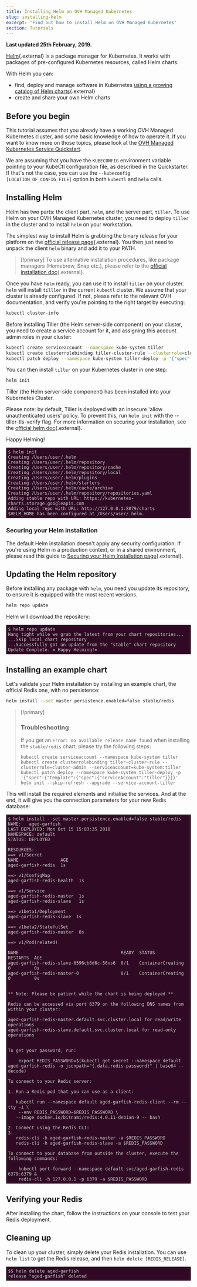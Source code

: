 ```yaml
---
title: Installing Helm on OVH Managed Kubernetes
slug: installing-helm
excerpt: 'Find out how to install Helm on OVH Managed Kubernetes'
section: Tutorials
---
```


**Last updated 25th February, 2019.**

<style>
 pre {
     font-size: 14px;
 }
 pre.console {
   background-color: #300A24; 
   color: #ccc;
   font-family: monospace;
   padding: 5px;
   margin-bottom: 5px;
 }
 pre.console code {
   border: solid 0px transparent;
   font-family: monospace !important;
 }
 .small {
     font-size: 0.75em;
 }
</style>

[Helm](https://docs.helm.sh/){.external} is a package manager for Kubernetes. It works with packages of pre-configured Kubernetes resources, called Helm charts. 

With Helm you can:

- find, deploy and manage software in Kubernetes [using a growing catalog of Helm charts](https://github.com/helm/charts){.external}
- create and share your own Helm charts

## Before you begin

This tutorial assumes that you already have a working OVH Managed Kubernetes cluster, and some basic knowledge of how to operate it. If you want to know more on those topics, please look at the [OVH Managed Kubernetes Service Quickstart](../deploying-hello-world/).

We are assuming that you have the `KUBECONFIG` environment variable pointing to your KubeCtl configuration file, as described in the Quickstarter. If that's not the case, you can use the `--kubeconfig [LOCATION_OF_CONFIG_FILE]` option in both `kubectl` and `helm` calls. 

## Installing Helm

Helm has two parts: the client part, `helm`, and the server part, `tiller`. To use Helm on your OVH Managed Kubernetes cluster, you need to deploy `tiller` in the cluster and to install `helm` on your workstation.  

The simplest way to install Helm is grabbing the binary release for your platform on the [official release page](https://github.com/helm/helm/releases/latest){.external}. You then just need to unpack the client `helm` binary and add it to your PATH.

> [!primary]
> To use alternative installation procedures, like package managers (Homebrew, Snap etc.), please refer to the [official installation doc](https://docs.helm.sh/using_helm/#installing-helm){.external}.
>

Once you have `helm` ready, you can use it to install `tiller` on your cluster. `helm` will install `tilller` in the current `kubectl` cluster. We assume that your cluster is already configured. If not, please refer to the relevant OVH documentation, and verify you're pointing to the right target by executing:

```bash
kubectl cluster-info
```

Before installing Tiller (the Helm server-side component) on your cluster, you need to create a service account for it, and assigning this account admin roles in your cluster:

```bash
kubectl create serviceaccount --namespace kube-system tiller
kubectl create clusterrolebinding tiller-cluster-rule --clusterrole=cluster-admin --serviceaccount=kube-system:tiller
kubectl patch deploy --namespace kube-system tiller-deploy -p '{"spec":{"template":{"spec":{"serviceAccount":"tiller"}}}}'
```


You can then install `tiller` on your Kubernetes cluster in one step:

```bash
helm init
```

Tiller (the Helm server-side component) has been installed into your Kubernetes Cluster.

Please note: by default, Tiller is deployed with an insecure 'allow unauthenticated users' policy. To prevent this, run `helm init` with the --tiller-tls-verify flag. For more information on securing your installation, see the [official helm doc](https://docs.helm.sh/using_helm/#securing-your-helm-installation){.external}.

Happy Helming!

<pre class="console"><code>$ helm init
Creating /Users/user/.helm
Creating /Users/user/.helm/repository
Creating /Users/user/.helm/repository/cache
Creating /Users/user/.helm/repository/local
Creating /Users/user/.helm/plugins
Creating /Users/user/.helm/starters
Creating /Users/user/.helm/cache/archive
Creating /Users/user/.helm/repository/repositories.yaml
Adding stable repo with URL: https://kubernetes-charts.storage.googleapis.com
Adding local repo with URL: http://127.0.0.1:8879/charts
$HELM_HOME has been configured at /Users/user/.helm.
</code></pre>


### Securing your Helm installation

The default Helm installation doesn't apply any security configuration. If you're using Helm in a production context, or in a shared environment, please read this guide to [Securing your Helm Installation page](https://docs.helm.sh/using_helm/#securing-your-helm-installation){.external}. 


## Updating the Helm repository

Before installing any package with `helm`, you need you update its repository, to ensure it is equipped with the most recent versions.

```bash
helm repo update 
```

Helm will download the repository:

<pre class="console"><code>$ helm repo update
Hang tight while we grab the latest from your chart repositories...
...Skip local chart repository
...Successfully got an update from the "stable" chart repository
Update Complete. ⎈ Happy Helming!⎈
</code></pre>


## Installing an example chart

Let's validate your Helm installation by installing an example chart, the official Redis one, with no persistence:

```bash
helm install --set master.persistence.enabled=false stable/redis
```

> [!primary]
> ### Troubleshooting
>
>If you get an `Error: no available release name found` when installing the `stable/redis` chart, please try the following steps:
>
> 
>     kubectl create serviceaccount --namespace kube-system tiller
>     kubectl create clusterrolebinding tiller-cluster-rule --clusterrole=cluster-admin --serviceaccount=kube-system:tiller
>     kubectl patch deploy --namespace kube-system tiller-deploy -p '{"spec":{"template":{"spec":{"serviceAccount":"tiller"}}}}'
>     helm init --skip-refresh --upgrade --service-account-tiller
> 

This will install the required elements and initialise the services. And at the end, it will give you the connection parameters for your new Redis database:


<pre class="console"><code>$ helm install --set master.persistence.enabled=false stable/redis
NAME:   aged-garfish
LAST DEPLOYED: Mon Oct 15 15:03:35 2018
NAMESPACE: default
STATUS: DEPLOYED

RESOURCES:
==> v1/Secret
NAME                AGE
aged-garfish-redis  1s

==> v1/ConfigMap
aged-garfish-redis-health  1s

==> v1/Service
aged-garfish-redis-master  1s
aged-garfish-redis-slave   1s

==> v1beta1/Deployment
aged-garfish-redis-slave  1s

==> v1beta2/StatefulSet
aged-garfish-redis-master  0s

==> v1/Pod(related)

NAME                                       READY  STATUS             RESTARTS  AGE
aged-garfish-redis-slave-6596cb6d6c-56vs6  0/1    ContainerCreating  0         0s
aged-garfish-redis-master-0                0/1    ContainerCreating  0         0s


** Note: Please be patient while the chart is being deployed **

Redis can be accessed via port 6379 on the following DNS names from within your cluster:

aged-garfish-redis-master.default.svc.cluster.local for read/write operations
aged-garfish-redis-slave.default.svc.cluster.local for read-only operations


To get your password, run:

    export REDIS_PASSWORD=$(kubectl get secret --namespace default aged-garfish-redis -o jsonpath="{.data.redis-password}" | base64 --decode)

To connect to your Redis server:

1. Run a Redis pod that you can use as a client:

   kubectl run --namespace default aged-garfish-redis-client --rm --tty -i \
    --env REDIS_PASSWORD=$REDIS_PASSWORD \
   --image docker.io/bitnami/redis:4.0.11-debian-9 -- bash

2. Connect using the Redis CLI:
3. 
   redis-cli -h aged-garfish-redis-master -a $REDIS_PASSWORD
   redis-cli -h aged-garfish-redis-slave -a $REDIS_PASSWORD

To connect to your database from outside the cluster, execute the following commands:

    kubectl port-forward --namespace default svc/aged-garfish-redis 6379:6379 &
    redis-cli -h 127.0.0.1 -p 6379 -a $REDIS_PASSWORD
</code></pre>

## Verifying your Redis

After installing the chart, follow the instructions on your console to test your Redis deployment.

## Cleaning up

To clean up your cluster, simply delete your Redis installation. You can use `helm list` to get the Redis release, and then `helm delete [REDIS_RELEASE]`.

<pre class="console"><code>$$ helm delete aged-garfish
release "aged-garfish" deleted
</code></pre>